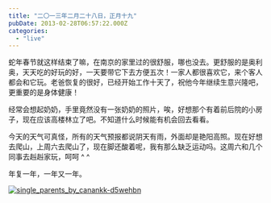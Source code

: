 ```yaml
---
title: "二〇一三年二月二十八日，正月十九"
pubDate: 2013-02-28T06:57:22.000Z
categories: 
  - "live"
---
```


蛇年春节就这样结束了嘛，在南京的家里过的很舒服，哪也没去。更舒服的是奥利奥，天天吃的好玩的好，一天要带它下去方便五次！一家人都很喜欢它，来个客人都会和它玩。老爸恢复的很好，已经开始工作十天了，祝他今年继续生意兴隆吧，更重要的是身体健康！

经常会想起奶奶，手里竟然没有一张奶奶的照片，唉，好想那个有着前后院的小房子，现在应该高楼林立了吧。不知道什么时候能有机会回去看看。

今天的天气可真怪，所有的天气预报都说阴天有雨，外面却是艳阳高照。现在好想去爬山，上周六去爬山了，现在脚还酸着呢，我有那么缺乏运动吗。这周六和几个同事去赳赳家玩，呵呵 ^ ^

年复一年，一年又一年。

[![single_parents_by_canankk-d5wehbn](https://blog.liuweinan.com/wp-content/uploads/2013/02/single_parents_by_canankk-d5wehbn.jpg)](https://blog.liuweinan.com/wp-content/uploads/2013/02/single_parents_by_canankk-d5wehbn.jpg)

